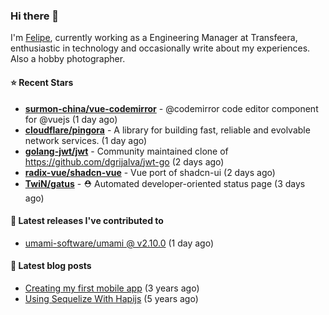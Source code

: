 ### Hi there 👋

I'm [Felipe](https://felipe.im), currently working as a Engineering Manager at Transfeera, enthusiastic in technology and occasionally write about my experiences. Also a hobby photographer.

#### ⭐ Recent Stars
- **[surmon-china/vue-codemirror](https://github.com/surmon-china/vue-codemirror)** - @codemirror code editor component for @vuejs (1 day ago)
- **[cloudflare/pingora](https://github.com/cloudflare/pingora)** - A library for building fast, reliable and evolvable network services. (1 day ago)
- **[golang-jwt/jwt](https://github.com/golang-jwt/jwt)** - Community maintained clone of https://github.com/dgrijalva/jwt-go (2 days ago)
- **[radix-vue/shadcn-vue](https://github.com/radix-vue/shadcn-vue)** - Vue port of shadcn-ui (2 days ago)
- **[TwiN/gatus](https://github.com/TwiN/gatus)** - ⛑ Automated developer-oriented status page (3 days ago)

#### 🚀 Latest releases I've contributed to


- [umami-software/umami @ v2.10.0](https://github.com/umami-software/umami/releases/tag/v2.10.0) (1 day ago)

#### 📄 Latest blog posts
- [Creating my first mobile app](https://felipe.im/posts/creating-my-first-mobile-app/) (3 years ago)
- [Using Sequelize With Hapijs](https://felipe.im/posts/using-sequelize-with-hapijs/) (5 years ago)